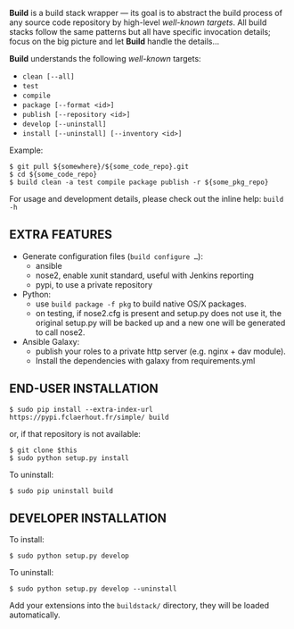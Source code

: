 **Build** is a build stack wrapper — its goal is to abstract the build process
of any source code repository by high-level *well-known targets*.
All build stacks follow the same patterns but all have specific invocation details;
focus on the big picture and let **Build** handle the details…

**Build** understands the following *well-known* targets:
  * `clean [--all]`
  * `test`
  * `compile`
  * `package [--format <id>]`
  * `publish [--repository <id>]`
  * `develop [--uninstall]`
  * `install [--uninstall] [--inventory <id>]`

Example:

	$ git pull ${somewhere}/${some_code_repo}.git
	$ cd ${some_code_repo}
	$ build clean -a test compile package publish -r ${some_pkg_repo}

For usage and development details, please check out the inline help: `build -h`

EXTRA FEATURES
--------------

  * Generate configuration files (`build configure …`):
    * ansible
    * nose2, enable xunit standard, useful with Jenkins reporting
    * pypi, to use a private repository
  * Python:
    * use `build package -f pkg` to build native OS/X packages.
    * on testing, if nose2.cfg is present and setup.py does not use it, the original setup.py will be backed up and a new one will be generated to call nose2.
  * Ansible Galaxy:
    * publish your roles to a private http server (e.g. nginx + dav module).
    * Install the dependencies with galaxy from requirements.yml

END-USER INSTALLATION
---------------------

	$ sudo pip install --extra-index-url https://pypi.fclaerhout.fr/simple/ build

or, if that repository is not available:

	$ git clone $this
	$ sudo python setup.py install

To uninstall:

	$ sudo pip uninstall build

DEVELOPER INSTALLATION
----------------------

To install:

	$ sudo python setup.py develop

To uninstall:

	$ sudo python setup.py develop --uninstall

Add your extensions into the `buildstack/` directory, they will be loaded automatically.
